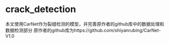 # crack_detection
本文使用CarNet作为裂缝检测的模型，并完善原作者的github库中的数据处理和数据检测部分
原作者的github库为https://github.com/shiyanrubing/CarNet-V1.0
